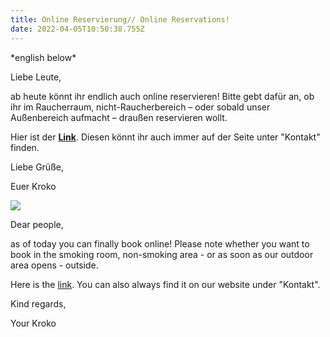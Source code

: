 ```yaml
---
title: Online Reservierung// Online Reservations!
date: 2022-04-05T10:50:38.755Z
---
```

\*english below\*

Liebe Leute,

ab heute könnt ihr endlich auch online reservieren! Bitte gebt dafür an, ob ihr im Raucherraum, nicht-Raucherbereich  – oder sobald unser Außenbereich aufmacht – draußen reservieren wollt. 

Hier ist der **[Link](https://app.resmio.com/zum-krokodil/widget)**. Diesen könnt ihr auch immer auf der Seite unter "Kontakt" finden.

Liebe Grüße,

Euer Kroko

![](img/kroko_raucherraum1.jpg)

Dear people,

as of today you can finally book online! Please note whether you want to book in the smoking room, non-smoking area - or as soon as our outdoor area opens - outside. 

Here is the [link](https://app.resmio.com/zum-krokodil/widget). You can also always find it on our website under "Kontakt".

Kind regards,

Your Kroko